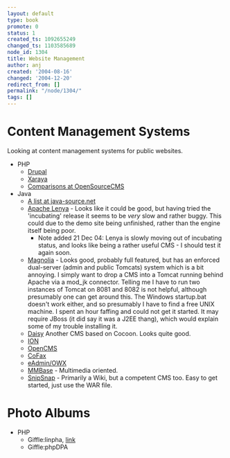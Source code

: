 ```yaml
---
layout: default
type: book
promote: 0
status: 1
created_ts: 1092655249
changed_ts: 1103585689
node_id: 1304
title: Website Management
author: anj
created: '2004-08-16'
changed: '2004-12-20'
redirect_from: []
permalink: "/node/1304/"
tags: []
---
```

# Content Management Systems
Looking at content management systems for public websites.
<!--break-->

* PHP
    * [Drupal](http://www.drupal.org/)
    * [Xaraya](http://xaraya.com/)
    * [Comparisons at OpenSourceCMS](http://www.opensourcecms.com/)
* Java
    * [A list at java-source.net](http://java-source.net/open-source/content-managment-systems)
    * [Apache Lenya](http://cocoon.apache.org/lenya/) - Looks like it could be good, but having tried the 'incubating' release it seems to be _very_ slow and rather buggy.  This could due to the demo site being unfinished, rather than the engine itself being poor.  
        * Note added 21 Dec 04:  Lenya is slowly moving out of incubating status, and looks like being a rather useful CMS - I should test it again soon.
    * [Magnolia](http://www.magnolia.info/) - Looks good, probably full featured, but has an enforced dual-server (admin and public Tomcats) system which is a bit annoying.  I simply want to drop a CMS into a Tomcat running behind Apache via a mod_jk connector.  Telling me I have to run two instances of Tomcat on 8081 and 8082 is not helpful, although presumably one can get around this.  The Windows startup.bat doesn't work either, and so presumably I have to find a free UNIX machine.  I spent an hour faffing and could not get it started.  It may require JBoss (it did say it was a J2EE thang), which would explain some of my trouble installing it.
    * [Daisy](http://new.cocoondev.org/daisy) Another CMS based on Cocoon.  Looks quite good.
    * [ION](http://ion-cms.sourceforge.net/)
    * [OpenCMS](http://www.opencms.org/)
    * [CoFax](http://www.cofax.org/)
    * [eAdmin/OWX](http://www.eadmin.ch/pages/en/home/)
    * [MMBase](http://www.mmbase.org/) - Multimedia oriented.
    * [SnipSnap](http://www.snipsnap.org) - Primarily a Wiki, but a competent CMS too.  Easy to get started, just use the WAR file.

# Photo Albums
* PHP
    * Giffle:linpha, [link](http://linpha.sourceforge.net/)
    * Giffle:phpDPA
